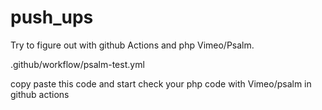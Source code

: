# push_ups

Try to figure out with github Actions and php Vimeo/Psalm.



.github/workflow/psalm-test.yml 



copy paste this code and start check your php code with Vimeo/psalm in github actions
